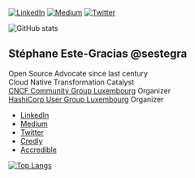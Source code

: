 [![LinkedIn](https://img.shields.io/badge/linkedin-%230077B5.svg?style=for-the-badge&logo=linkedin&logoColor=white)](https://linkedin.com/in/sestegra)
[![Medium](https://img.shields.io/badge/Medium-12100E?style=for-the-badge&logo=medium&logoColor=white)](https://medium.com/@sestegra)
[![Twitter](https://img.shields.io/badge/Twitter-%231DA1F2.svg?style=for-the-badge&logo=Twitter&logoColor=white)](https://twitter.com/@sestegra)

![GitHub stats](https://github-readme-stats.vercel.app/api?username=sestegra&show_icons=true&theme=highcontrast)

## Stéphane Este-Gracias @sestegra
Open Source Advocate since last century</br> 
Cloud Native Transformation Catalyst</br> 
[CNCF Community Group Luxembourg](https://community.cncf.io/luxembourg/) Organizer</br> 
[HashiCorp User Group Luxembourg](https://www.meetup.com/luxembourg-hashicorp-user-group/) Organizer</br> 

* [LinkedIn](https://linkedin.com/in/sestegra)
* [Medium](https://medium.com/@sestegra)
* [Twitter](https://twitter.com/sestegra)
* [Credly](https://www.credly.com/users/stephane-este-gracias) 
* [Accredible](https://credential.net/profile/stephane-este-gracias/wallet)

[![Top Langs](https://github-readme-stats.vercel.app/api/top-langs/?username=sestegra&layout=compact)](https://github.com/anuraghazra/github-readme-stats)
